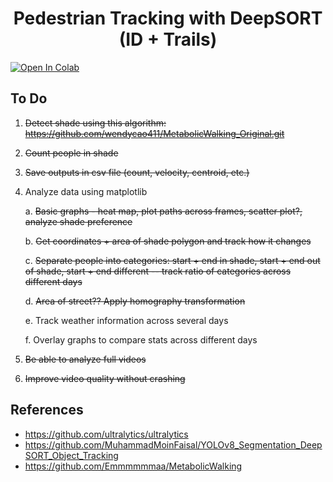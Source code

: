 <H1 align="center">
Pedestrian Tracking with DeepSORT (ID + Trails) </H1>

<a target="_blank" href="https://colab.research.google.com/github/wendycao411/Pedestrian_Tracking/blob/main/Pedestrian_Tracking.ipynb">
  <img src="https://colab.research.google.com/assets/colab-badge.svg" alt="Open In Colab"/>
</a>

## To Do
1. ~~Detect shade using this algorithm: https://github.com/wendycao411/MetabolicWalking_Original.git~~
2. ~~Count people in shade~~
3. ~~Save outputs in csv file (count, velocity, centroid, etc.)~~
4. Analyze data using matplotlib

   a. ~~Basic graphs - heat map, plot paths across frames, scatter plot?, analyze shade preference~~

   b. ~~Get coordinates + area of shade polygon and track how it changes~~

   c. ~~Separate people into categories: start + end in shade, start + end out of shade, start + end different -- track ratio of categories across different days~~

   d. ~~Area of street?? Apply homography transformation~~

   e. Track weather information across several days
   
   f. Overlay graphs to compare stats across different days
   
6. ~~Be able to analyze full videos~~
7. ~~Improve video quality without crashing~~

## References
- https://github.com/ultralytics/ultralytics
- https://github.com/MuhammadMoinFaisal/YOLOv8_Segmentation_DeepSORT_Object_Tracking
- https://github.com/Emmmmmmaa/MetabolicWalking
